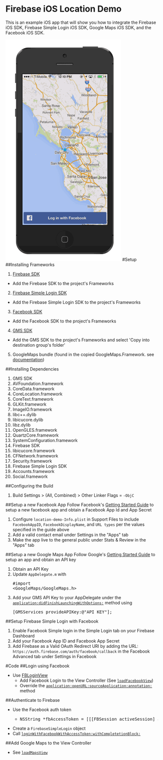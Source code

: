 Firebase iOS Location Demo
=============
This is an example iOS app that will show you how to integrate the Firebase iOS SDK, Firebase Simple Login iOS SDK, Google Maps iOS SDK, and the Facebook iOS SDK.

![Example](ios-location.gif)
#Setup
##Installing Frameworks
1. [Firebase SDK](https://cdn.firebase.com/ObjC/Firebase.framework-1.1.12.zip)
  - Add the Firebase SDK to the project's Frameworks
2. [Firebase Simple Login SDK](https://cdn.firebase.com/ios/FirebaseSimpleLogin.framework-1.3.3.zip)
  - Add the Firebase Simple Login SDK to the project's Frameworks
3. [Facebook SDK](https://developers.facebook.com/resources/facebook-ios-sdk-current.pkg)
  - Add the Facebook SDK to the project's Frameworks
4. [GMS SDK](https://dl.google.com/geosdk/GoogleMaps-iOS-1.8.1.zip)
  - Add the GMS SDK to the project's Frameworks and select 'Copy into destination group's folder'
5. GoogleMaps bundle (found in the copied GoogleMaps.Framework. see [documentation](https://developers.google.com/maps/documentation/ios/start#getting_the_google_maps_sdk_for_ios))

##Installing Dependencies
1. GMS SDK
  1. AVFoundation.framework
  2. CoreData.framework
  3. CoreLocation.framework
  4. CoreText.framework
  5. GLKit.framework
  6. ImageIO.framework
  7. libc++.dylib
  8. libicucore.dylib
  9. libz.dylib
  10. OpenGLES.framework
  11. QuartzCore.framework
  12. SystemConfiguration.framework
2. Firebase SDK
  1. libicucore.framework
  2. CFNetwork.framework
  3. Security.framework
3. Firebase Simple Login SDK
  1. Accounts.framework
  2. Social.framework

##Configuring the Build
1. Build Settings > (All, Combined) > Other Linker Flags = `-ObjC`

##Setup a new Facebook App
Follow Facebook's [Getting Started Guide](https://developers.facebook.com/docs/ios/getting-started) to setup a new facebook app and obtain a Facebook App Id and App Secret

1. Configure `location-demo-Info.plist` in Support Files to include `FacebookAppID`, `FacebookDisplayName`, and `URL types` per the values specified in the guide above
2. Add a valid contact email under Settings in the "Apps" tab
3. Make the app live to the general public under Stats & Review in the "Apps" tab

##Setup a new Google Maps App
Follow Google's [Getting Started Guide](https://developers.google.com/maps/documentation/ios/start#getting_the_google_maps_sdk_for_ios) to setup an app and obtain an API key

1. Obtain an API Key
2. Update `AppDelegate.m` with <pre>#import \<GoogleMaps/GoogleMaps.h\></pre>
3. Add your GMS API Key to your AppDelegate under the [`application:didFinishLaunchingWithOptions:`](https://github.com/tonymeng/location-demo/blob/master/location-demo/AppDelegate.m#L108) method using <pre>[GMSServices provideAPIKey:@"API_KEY"];</pre>

##Setup Firebase Simple Login with Facebook
1. Enable Facebook Simple login in the Simple Login tab on your Firebase Dashboard
  1. Add your Facebook App ID and Facebook App Secret
2. Add Firebase as a Valid OAuth Redirect URI by adding the URL: `https://auth.firebase.com/auth/facebook/callback` in the Facebook Advanced tab under Settings in Facebook

#Code
##Login using Facebook
- Use [FBLoginView](https://developers.facebook.com/docs/facebook-login/ios/v2.1)
  - Add Facebook Login to the View Controller (See [`loadFacebookView`](https://github.com/tonymeng/location-demo/blob/master/location-demo/ViewController.m#L46))
  - Override the [`application:openURL:sourceApplication:annotation:`](https://github.com/tonymeng/location-demo/blob/master/location-demo/AppDelegate.m#L21) method

##Authenticate to Firebase
- Use the Facebook auth token
  - <pre>NSString *fbAccessToken = [[[FBSession activeSession] accessTokenData] accessToken];</pre>
- Create a `FirebaseSimpleLogin` object
- Call [`loginWithFacebookWithAccessToken:withCompletetionBlock:`](https://github.com/tonymeng/location-demo/blob/master/location-demo/AppDelegate.m#L41)

##Add Google Maps to the View Controller
- See [`loadMapsView`](https://github.com/tonymeng/location-demo/blob/master/location-demo/ViewController.m#L35)
